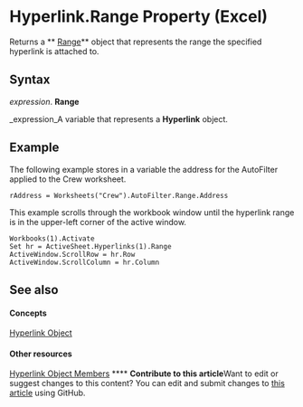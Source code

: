 
# Hyperlink.Range Property (Excel)

Returns a  ** [Range](b8207778-0dcc-4570-1234-f130532cc8cd.md)** object that represents the range the specified hyperlink is attached to.


## Syntax

 _expression_. **Range**

 _expression_A variable that represents a  **Hyperlink** object.


## Example

The following example stores in a variable the address for the AutoFilter applied to the Crew worksheet.


```
rAddress = Worksheets("Crew").AutoFilter.Range.Address
```

This example scrolls through the workbook window until the hyperlink range is in the upper-left corner of the active window.




```
Workbooks(1).Activate 
Set hr = ActiveSheet.Hyperlinks(1).Range 
ActiveWindow.ScrollRow = hr.Row 
ActiveWindow.ScrollColumn = hr.Column
```


## See also


#### Concepts


 [Hyperlink Object](8bdd2c2f-e6eb-a2f2-78c8-b597aa80ec05.md)
#### Other resources


 [Hyperlink Object Members](b0566d1c-404f-b79e-7770-e7189a1c817a.md)
****   **Contribute to this article**Want to edit or suggest changes to this content? You can edit and submit changes to  [this article](https://github.com/jhershey00/VBA_Excel_Test/OpenXMLCon/articles/0fdc49ba-fd3f-1125-fe3c-481828b7319e.md) using GitHub.

